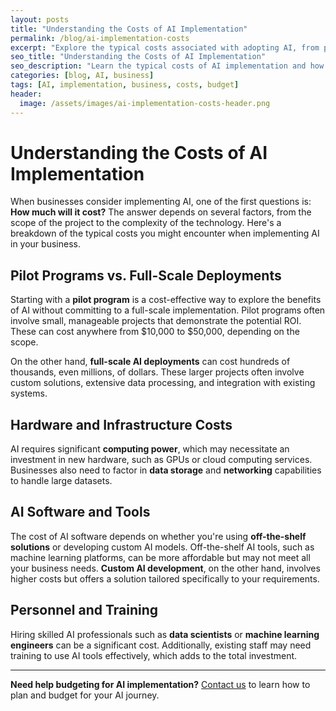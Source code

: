 ```yaml
---
layout: posts
title: "Understanding the Costs of AI Implementation"
permalink: /blog/ai-implementation-costs
excerpt: "Explore the typical costs associated with adopting AI, from pilot programs to full-scale deployments. Learn how to budget for your AI journey."
seo_title: "Understanding the Costs of AI Implementation"
seo_description: "Learn the typical costs of AI implementation and how to budget effectively for adopting AI in your business."
categories: [blog, AI, business]
tags: [AI, implementation, business, costs, budget]
header:
  image: /assets/images/ai-implementation-costs-header.png
---
```


# Understanding the Costs of AI Implementation

When businesses consider implementing AI, one of the first questions is: **How much will it cost?** The answer depends on several factors, from the scope of the project to the complexity of the technology. Here's a breakdown of the typical costs you might encounter when implementing AI in your business.

## Pilot Programs vs. Full-Scale Deployments

Starting with a **pilot program** is a cost-effective way to explore the benefits of AI without committing to a full-scale implementation. Pilot programs often involve small, manageable projects that demonstrate the potential ROI. These can cost anywhere from $10,000 to $50,000, depending on the scope.

On the other hand, **full-scale AI deployments** can cost hundreds of thousands, even millions, of dollars. These larger projects often involve custom solutions, extensive data processing, and integration with existing systems.

## Hardware and Infrastructure Costs

AI requires significant **computing power**, which may necessitate an investment in new hardware, such as GPUs or cloud computing services. Businesses also need to factor in **data storage** and **networking** capabilities to handle large datasets.

## AI Software and Tools

The cost of AI software depends on whether you're using **off-the-shelf solutions** or developing custom AI models. Off-the-shelf AI tools, such as machine learning platforms, can be more affordable but may not meet all your business needs. **Custom AI development**, on the other hand, involves higher costs but offers a solution tailored specifically to your requirements.

## Personnel and Training

Hiring skilled AI professionals such as **data scientists** or **machine learning engineers** can be a significant cost. Additionally, existing staff may need training to use AI tools effectively, which adds to the total investment.

---

**Need help budgeting for AI implementation?** [Contact us](/contact) to learn how to plan and budget for your AI journey.
